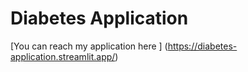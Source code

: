 # Diabetes Application
[You can reach my application here ] (https://diabetes-application.streamlit.app/)
